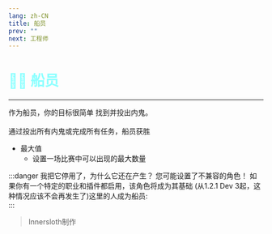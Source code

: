 ```yaml
---
lang: zh-CN
title: 船员
prev: ""
next: 工程师
---
```


# <font color="#8cffff">👨‍✈️ <b>船员</b></font><Badge text="Vanilla" type="tip" vertical="middle"/>

***

作为船员，你的目标很简单 找到并投出内鬼。<br><br>
通过投出所有内鬼或完成所有任务，船员获胜

- 最大值
  - 设置一场比赛中可以出现的最大数量

:::danger 我把它停用了，为什么它还在产生？
您可能设置了不兼容的角色！ 如果你有一个特定的职业和插件都启用，该角色将成为其基础 (从1.2.1 Dev 3起，这种情况应该不会再发生了)这里的人成为船员:<br>:::

> Innersloth制作
